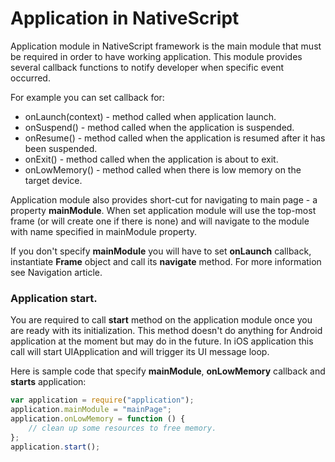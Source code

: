 # Application in NativeScript

Application module in NativeScript framework is the main module that must be required in order to have working application. This module provides several callback functions to notify developer when specific event occurred.

For example you can set callback for:

+ onLaunch(context) - method called when application launch.
+ onSuspend() - method called when the application is suspended.
+ onResume() - method called when the application is resumed after it has been suspended.
+ onExit() - method called when the application is about to exit.
+ onLowMemory() - method called when there is low memory on the target device.

Application module also provides short-cut for navigating to main page - a property **mainModule**. When set application module will use the top-most frame (or will create one if there is none) and will navigate to the module with name specified in mainModule property.

If you don't specify **mainModule** you will have to set **onLaunch** callback, instantiate **Frame** object and call its **navigate** method.
For more information see Navigation article.

### Application start.
You are required to call **start** method on the application module once you are ready with its initialization.
This method doesn't do anything for Android application at the moment but may do in the future.
In iOS application this call will start UIApplication and will trigger its UI message loop.

Here is sample code that specify **mainModule**, **onLowMemory** callback and **starts** application:
``` JavaScript
var application = require("application");
application.mainModule = "mainPage";
application.onLowMemory = function () {
	// clean up some resources to free memory.
};
application.start();
```